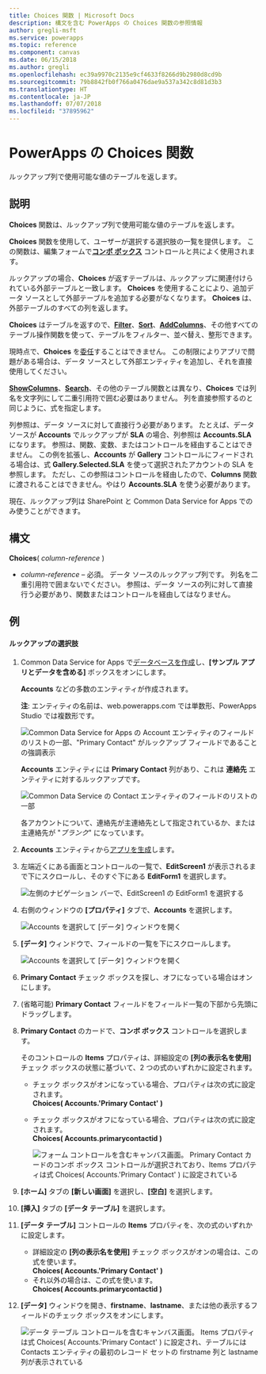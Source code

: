 ```yaml
---
title: Choices 関数 | Microsoft Docs
description: 構文を含む PowerApps の Choices 関数の参照情報
author: gregli-msft
ms.service: powerapps
ms.topic: reference
ms.component: canvas
ms.date: 06/15/2018
ms.author: gregli
ms.openlocfilehash: ec39a9970c2135e9cf4633f8266d9b2980d8cd9b
ms.sourcegitcommit: 79b8842fb0f766a0476dae9a537a342c8d81d3b3
ms.translationtype: HT
ms.contentlocale: ja-JP
ms.lasthandoff: 07/07/2018
ms.locfileid: "37895962"
---
```

# <a name="choices-function-in-powerapps"></a>PowerApps の Choices 関数
ルックアップ列で使用可能な値のテーブルを返します。

## <a name="description"></a>説明
**Choices** 関数は、ルックアップ列で使用可能な値のテーブルを返します。  

**Choices** 関数を使用して、ユーザーが選択する選択肢の一覧を提供します。 この関数は、編集フォームで[**コンボ ボックス**](../controls/control-combo-box.md) コントロールと共によく使用されます。

ルックアップの場合、**Choices** が返すテーブルは、ルックアップに関連付けられている外部テーブルと一致します。 **Choices** を使用することにより、追加データ ソースとして外部テーブルを追加する必要がなくなります。 **Choices** は、外部テーブルのすべての列を返します。

**Choices** はテーブルを返すので、[**Filter**](function-filter-lookup.md)、[**Sort**](function-sort.md)、[**AddColumns**](function-table-shaping.md)、その他すべてのテーブル操作関数を使って、テーブルをフィルター、並べ替え、整形できます。 

現時点で、**Choices** を[委任](../delegation-overview.md)することはできません。 この制限によりアプリで問題がある場合は、データ ソースとして外部エンティティを追加し、それを直接使用してください。 

[**ShowColumns**](function-table-shaping.md)、[**Search**](function-filter-lookup.md)、その他のテーブル関数とは異なり、**Choices** では列名を文字列にして二重引用符で囲む必要はありません。 列を直接参照するのと同じように、式を指定します。

列参照は、データ ソースに対して直接行う必要があります。 たとえば、データ ソースが **Accounts** でルックアップが **SLA** の場合、列参照は **Accounts.SLA** になります。 参照は、関数、変数、またはコントロールを経由することはできません。 この例を拡張し、**Accounts** が **Gallery** コントロールにフィードされる場合は、式 **Gallery.Selected.SLA** を使って選択されたアカウントの SLA を参照します。 ただし、この参照はコントロールを経由したので、**Columns** 関数に渡されることはできません。やはり **Accounts.SLA** を使う必要があります。

現在、ルックアップ列は SharePoint と Common Data Service for Apps でのみ使うことができます。

## <a name="syntax"></a>構文
**Choices**( *column-reference* )

* *column-reference* – 必須。  データ ソースのルックアップ列です。 列名を二重引用符で囲まないでください。 参照は、データ ソースの列に対して直接行う必要があり、関数またはコントロールを経由してはなりません。

## <a name="examples"></a>例

#### <a name="choices-for-a-lookup"></a>ルックアップの選択肢

1. Common Data Service for Apps で[データベースを作成](../../../administrator/create-database.md)し、**[サンプル アプリとデータを含める]** ボックスをオンにします。

    **Accounts** などの多数のエンティティが作成されます。

    **注**: エンティティの名前は、web.powerapps.com では単数形、PowerApps Studio では複数形です。

    ![Common Data Service for Apps の Account エンティティのフィールドのリストの一部、"Primary Contact" がルックアップ フィールドであることの強調表示](media/function-choices/entity-account.png)

    **Accounts** エンティティには **Primary Contact** 列があり、これは **連絡先** エンティティに対するルックアップです。  

    ![Common Data Service の Contact エンティティのフィールドのリストの一部](media/function-choices/entity-contact.png)

    各アカウントについて、連絡先が主連絡先として指定されているか、または主連絡先が "*ブランク*" になっています。

2. **Accounts** エンティティから[アプリを生成](../data-platform-create-app.md)します。

3. 左端近くにある画面とコントロールの一覧で、**EditScreen1** が表示されるまで下にスクロールし、そのすぐ下にある **EditForm1** を選択します。

    ![左側のナビゲーション バーで、EditScreen1 の EditForm1 を選択する](media/function-choices/select-editform.png)

4. 右側のウィンドウの **[プロパティ]** タブで、**Accounts** を選択します。

    ![Accounts を選択して [データ] ウィンドウを開く](media/function-choices/open-data-pane.png)

5. **[データ]** ウィンドウで、フィールドの一覧を下にスクロールします。

    ![Accounts を選択して [データ] ウィンドウを開く](media/function-choices/field-list.png)

6. **Primary Contact** チェック ボックスを探し、オフになっている場合はオンにします。

7. (省略可能) **Primary Contact** フィールドをフィールド一覧の下部から先頭にドラッグします。

8. **Primary Contact** のカードで、**コンボ ボックス** コントロールを選択します。

    そのコントロールの **Items** プロパティは、詳細設定の **[列の表示名を使用]** チェック ボックスの状態に基づいて、2 つの式のいずれかに設定されます。

   - チェック ボックスがオンになっている場合、プロパティは次の式に設定されます。<br>**Choices( Accounts.'Primary Contact' )**
   - チェック ボックスがオフになっている場合、プロパティは次の式に設定されます。<br>**Choices( Accounts.primarycontactid )**

     ![フォーム コントロールを含むキャンバス画面。 **Primary Contact** カードの**コンボ ボックス** コントロールが選択されており、Items プロパティは式 Choices( Accounts.'Primary Contact' ) に設定されている](media/function-choices/accounts-primary-contact.png)

9. **[ホーム]** タブの **[新しい画面]** を選択し、**[空白]** を選択します。

10. **[挿入]** タブの **[データ テーブル]** を選択します。

11. **[データ テーブル]** コントロールの **Items** プロパティを、次の式のいずれかに設定します。

     - 詳細設定の **[列の表示名を使用]** チェック ボックスがオンの場合は、この式を使います。<br>**Choices( Accounts.'Primary Contact' )**
     - それ以外の場合は、この式を使います。<br>**Choices( Accounts.primarycontactid )**

12. **[データ]** ウィンドウを開き、**firstname**、**lastname**、または他の表示するフィールドのチェック ボックスをオンにします。

     ![データ テーブル コントロールを含むキャンバス画面。 Items プロパティは式 Choices( Accounts.'Primary Contact' ) に設定され、テーブルには Contacts エンティティの最初のレコード セットの firstname 列と lastname 列が表示されている](media/function-choices/full-accounts-pc.png)